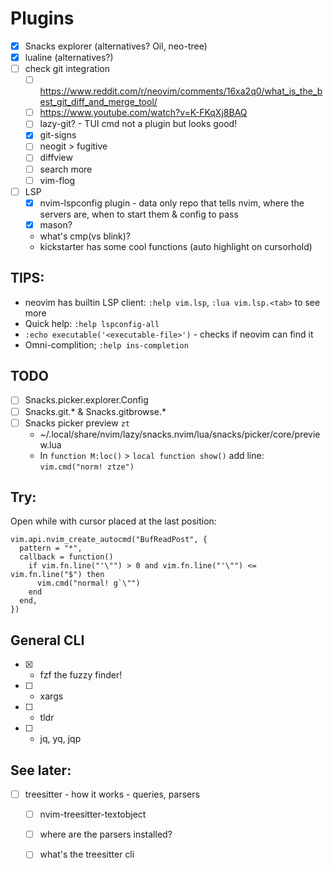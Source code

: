 
Plugins
===

- [x] Snacks explorer (alternatives? Oil, neo-tree)
- [x] lualine (alternatives?)
- [ ] check git integration
    - [ ] https://www.reddit.com/r/neovim/comments/16xa2q0/what_is_the_best_git_diff_and_merge_tool/
    - [ ] https://www.youtube.com/watch?v=K-FKqXj8BAQ
    - [ ] lazy-git? - TUI cmd not a plugin but looks good!
    - [x] git-signs
    - [ ] neogit > fugitive
    - [ ] diffview
    - [ ] search more
    - [ ] vim-flog
- [ ] LSP
    - [x] nvim-lspconfig plugin - data only repo that tells nvim, where the servers are, when to start them & config to pass
    - [x] mason?
    - what's cmp(vs blink)?
    - kickstarter has some cool functions (auto highlight on cursorhold)


## TIPS:

- neovim has builtin LSP client: `:help vim.lsp`, `:lua vim.lsp.<tab>` to see more
- Quick help: `:help lspconfig-all`
- `:echo executable('<executable-file>')` - checks if neovim can find it
- Omni-complition; `:help ins-completion`


## TODO

- [ ] Snacks.picker.explorer.Config
- [ ] Snacks.git.* & Snacks.gitbrowse.*
- [ ] Snacks picker preview `zt`
    - ~/.local/share/nvim/lazy/snacks.nvim/lua/snacks/picker/core/preview.lua
    - In `function M:loc()` > `local function show()` add line: `vim.cmd("norm! ztze")`


## Try:

Open while with cursor placed at the last position:

```
vim.api.nvim_create_autocmd("BufReadPost", {
  pattern = "*",
  callback = function()
    if vim.fn.line("'\"") > 0 and vim.fn.line("'\"") <= vim.fn.line("$") then
      vim.cmd("normal! g`\"")
    end
  end,
})
```


## General CLI

- [x] - fzf the fuzzy finder!
- [ ] - xargs
- [ ] - tldr
- [ ] - jq, yq, jqp


## See later:

- [ ] treesitter - how it works - queries, parsers
    - [ ] nvim-treesitter-textobject
    - [ ] where are the parsers installed?
    - [ ] what's the treesitter cli

